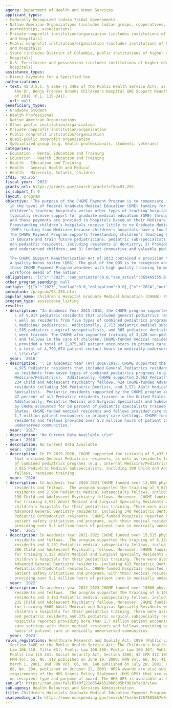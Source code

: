 ```yaml
---
agency: Department of Health and Human Services
applicant_types:
- Federally Recognized lndian Tribal Governments
- Native American Organizations (includes lndian groups, cooperatives, corporations,
  partnerships, associations)
- Private nonprofit institution/organization (includes institutions of higher education
  and hospitals)
- Public nonprofit institution/organization (includes institutions of higher education
  and hospitals)
- State (includes District of Columbia, public institutions of higher education and
  hospitals)
- U.S. Territories and possessions (includes institutions of higher education and
  hospitals)
assistance_types:
- Direct Payments for a Specified Use
authorizations:
- text: 42 U.S.C. § 256e (§ 340E of the Public Health Service Act), as amended by
    the Dr. Benjy Frances Brooks Children's Hospital GME Support Reauthorization Act
    of 2018 (P.L. 115-241).
  url: null
beneficiary_types:
- Graduate Student
- Health Professional
- Native American Organizations
- Other public institution/organization
- Private nonprofit institution/organization
- Public nonprofit institution/organization
- Quasi-public nonprofit organization
- Specialized group (e.g. health professionals, students, veterans)
categories:
- Education - Dental Education and Training
- Education - Health Education and Training
- Health - Education and Training
- Health - General Health and Medical
- Health - Maternity, Infants, Children
cfda: '93.255'
fiscal_year: '2023'
grants_url: https://grants.gov/search-grants?cfda=93.255
is_subpart_f: 0
layout: program
objective: 'The purpose of the CHGME Payment Program is to compensate for the disparity
  in the level of Federal Graduate Medical Education (GME) funding for freestanding
  children’s teaching hospitals versus other types of teaching hospitals. Hospitals
  typically receive support for graduate medical education (GME) through Medicare,
  and those payments are provided to hospitals based on their Medicare patient volume.
  Freestanding children’s hospitals receive little to no Graduate Medical Education
  (GME) funding from Medicare because children’s hospitals have a low Medicare caseload.
  The CHGME Payment Program supports freestanding children’s teaching hospitals that:
  1) Educate and train future pediatricians, pediatric sub-specialists, and other
  non-pediatric residents, including residents in dentistry; 2) Provide care for vulnerable
  and underserved children; and 3) Conduct innovative and valuable pediatric research.

  The CHGME Support Reauthorization Act of 2013 contained a provision to establish
  a quality bonus system (QBS). The goal of the QBS is to recognize and incentivize
  those CHGME Payment Program awardees with high quality training to meet the pediatric
  workforce needs of the nation.'
obligations: '[{"x":"2023","sam_estimate":0.0,"sam_actual":365469355.0,"usa_spending_actual":365469351.0},{"x":"2024","sam_estimate":0.0,"sam_actual":368972058.0,"usa_spending_actual":368972058.0},{"x":"2025","sam_estimate":0.0,"sam_actual":365750000.0,"usa_spending_actual":0.0}]'
other_program_spending: null
outlays: '[{"x":"2023","outlay":0.0,"obligation":0.0},{"x":"2024","outlay":0.0,"obligation":0.0},{"x":"2025","outlay":0.0,"obligation":0.0}]'
permalink: /program/93.255.html
popular_name: Children's Hospital Graduate Medical Education (CHGME) Payment Program
program_type: assistance_listing
results:
- description: "In Academic Year 2015-2016, the CHGME program supported the training\
    \ of 5,017 pediatric residents that included general pediatrics residents, as\
    \ well as residents from five types of combined pediatrics programs (e.g., internal\
    \ medicine/ pediatrics). Additionally, 2,713 pediatric medical subspecialists,\
    \ 285 pediatric surgical subspecialists, and 365 pediatric dentistry residents\
    \ were trained. The CHGME also supported training of 3,120 non-pediatric residents\
    \ and fellows in the care of children. CHGME-funded medical residents and fellows\
    \ provided a total of 2,075,887 patient encounters in primary care settings and\
    \ a total of 4,799,074 patient contact hours in medically underserved communities.\
    \ \r\n\r\n"
  year: '2016'
- description: ': In Academic Year (AY) 2016-2017, CHGME supported the training of
    4,975 Pediatric residents that included General Pediatrics residents, as well
    as residents from seven types of combined pediatrics programs (e.g., Internal
    Medicine/Pediatrics).  Additionally, CHGME supported 2,962 Pediatric Medical Subspecialists,
    234 Child and Adolescent Psychiatry fellows, 424 CHGME-funded Advanced Dentistry
    residents including 300 Pediatric Dentists, and 3,571 Adult Medical and Surgical
    Specialists.  Pediatric residents supported by the CHGME program accounted for
    47 percent of all Pediatric residents trained in the United States during AY 2016-2017.
    Additionally, Pediatric Medical and Surgical Specialists and Subspecialists supported
    by CHGME accounted for 58 percent of pediatric specialists trained in the United
    States. CHGME-funded medical residents and fellows provided care during more than
    1.7 million patient encounters in primary care settings. CHGME-funded medical
    residents and fellows provided over 5.2 million hours of patient care in medically
    underserved communities.'
  year: '2017'
- description: "No Current Data Available \r\n"
  year: '2018'
- description: No Current Data Available
  year: '2019'
- description: In FY 2019-2020, CHGME supported the training of 5,433 Pediatric residents
    that included General Pediatrics residents, as well as residents from seven types
    of combined pediatrics programs (e.g., Internal Medicine/Pediatrics). Additionally,
    3,055 Pediatric Medical Subspecialists, including 199 Child and Adolescent Psychiatry
    fellows, received training.
  year: '2020'
- description: In Academic Year 2020-2021 CHGME funded over 13,000 physician and dental
    residents and fellows.  The program supported the training of 5,628 Pediatric
    residents and 2,904 Pediatric medical subspecialty fellows, including training
    198 Child and Adolescent Psychiatry fellows. Moreover, CHGME funding was responsible
    for training 4,572 Adult Medical and Surgical Specialty Residents who rotate through
    children’s hospitals for their pediatrics training. There were also 430 CHGME-funded
    Advanced General Dentistry residents, including 340 Pediatric Dentistry and 21
    Pediatric Orthodontist residents. CHGME-funded hospitals reported having 1,538
    patient safety initiatives and programs, with their medical residents and fellows
    providing over 5.5 million hours of patient care in medically underserved communities.
  year: '2021'
- description: In Academic Year 2021-2022 CHGME funded over 15,515 physician and dental
    residents and fellows.  The program supported the training of 6,124 Pediatric
    residents and 3,201 Pediatric medical subspecialty fellows, including training
    206 Child and Adolescent Psychiatry fellows. Moreover, CHGME funding was responsible
    for training 5,357 Adult Medical and Surgical Specialty Residents who rotate through
    children’s hospitals for their pediatrics training. There were also 516 CHGME-funded
    Advanced General Dentistry residents, including 415 Pediatric Dentistry and 23
    Pediatric Orthodontist residents. CHGME-funded hospitals reported having 1,639
    patient safety initiatives and programs, with their medical residents and fellows
    providing over 5.1 million hours of patient care in medically underserved communities.
  year: '2022'
- description: In academic year 2022-2023 CHGME funded over 15860 physician and dental
    residents and fellows.  The program supported the training of 6,146 Pediatric
    residents and 3,163 Pediatric medical subspecialty fellows, including training
    235 Child and Adolescent Psychiatry fellows. Moreover, CHGME funding was responsible
    for training 5666 Adult Medical and Surgical Specialty Residents who rotate through
    children’s hospitals for their pediatrics training. There were also 510 adult
    and pediatric residents and 375 pediatric surgical subspecialty residents CHGME-funded
    hospitals reported providing more than 1.7 million patient encounters in primary
    care settings with their medical residents and fellows providing over 5.51 million
    hours of patient care in medically underserved communities.
  year: '2023'
rules_regulations: Healthcare Research and Quality Act, 1999 (Public Law 106-129),
  Section 340E of the Public Health Service Act; The Children's Health Act, 2000 (Public
  Law 106-310, Title XX); Public Law 108-490; Public Law 109-307; Public Law 113-98;
  Public Law 115-241. Social Security Act, Section 1886, 42 CFR 412.105; 42 CFR 413.86;
  FRN Vol. 65, No. 118 published on June 19, 2000; FRN Vol. 66, No. 41 published on
  March 1, 2001; and FRN Vol. 66, No. 140 published on July 20, 2001, and FRN Vol.
  68, No. 204, published on October 22, 2003. HRSA awards are also subject to the
  requirements of the HHS Grants Policy Statement (HHS GPS) that are applicable based
  on recipient type and purpose of award. The HHS GPS is available at https://www.hhs.gov/sites/default/files/hhs-grants-policy-statement-october-2024.pdf.
sam_url: https://sam.gov/fal/b540f221d65445528bb505bf9b3e7ac9/view
sub-agency: Health Resources and Services Administration
title: Children's Hospitals Graduate Medical Education Payment Program
usaspending_url: https://www.usaspending.gov/search/?hash=1267085867e948a7db87d8c1f83467af
---
```

